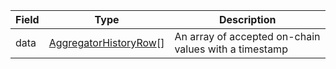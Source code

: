 | Field | Type                                                          | Description                                           |
| ----- | ------------------------------------------------------------- | ----------------------------------------------------- |
| data  | [AggregatorHistoryRow](/api/idl/types/AggregatorHistoryRow)[] | An array of accepted on-chain values with a timestamp |
